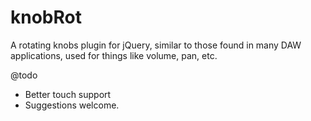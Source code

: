 knobRot
=======

A rotating knobs plugin for jQuery, similar to those found in many DAW applications, used for things like volume, pan, etc.

@todo
- Better touch support
- Suggestions welcome.
